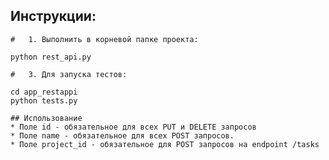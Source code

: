 ## Инструкции:

```	
#	1. Выполнить в корневой папке проекта:
```
	python rest_api.py 
```
#	3. Для запуска тестов:
```
	cd app_restappi
	python tests.py

```	
## Использование 		
* Поле id - обязательное для всех PUT и DELETE запросов
* Поле name - обязательное для всех POST запросов. 
* Поле project_id - обязательное для POST запросов на endpoint /tasks
